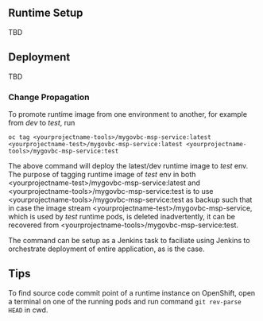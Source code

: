 ## Runtime Setup
TBD

## Deployment
TBD

### Change Propagation
To promote runtime image from one environment to another, for example from *dev* to *test*, run

```
oc tag <yourprojectname-tools>/mygovbc-msp-service:latest <yourprojectname-test>/mygovbc-msp-service:latest <yourprojectname-tools>/mygovbc-msp-service:test
```
The above command will deploy the latest/dev runtime image to *test* env. The purpose of tagging runtime image of *test* env in both \<yourprojectname-test\>/mygovbc-msp-service:latest and \<yourprojectname-tools\>/mygovbc-msp-service:test is to use \<yourprojectname-tools\>/mygovbc-msp-service:test as backup such that in case the image stream \<yourprojectname-test\>/mygovbc-msp-service, which is used by *test* runtime pods, is deleted inadvertently, it can be recovered from \<yourprojectname-tools\>/mygovbc-msp-service:test.

The command can be setup as a Jenkins task to faciliate using Jenkins to orchestrate deployment of entire application, as is the case.

## Tips
To find source code commit point of a runtime instance on OpenShift, open a terminal on one of the running pods and run command `git rev-parse HEAD` in cwd.
